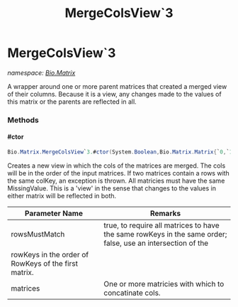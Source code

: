 ﻿---
title: MergeColsView`3
---

# MergeColsView`3
_namespace: [Bio.Matrix](N-Bio.Matrix.html)_

A wrapper around one or more parent matrices that created a merged view of their columns.
 Because it is a view, any changes made to the values of this matrix or the parents are reflected in all.

### Methods

#### #ctor
```csharp
Bio.Matrix.MergeColsView`3.#ctor(System.Boolean,Bio.Matrix.Matrix{`0,`1,`2}[])
```
Creates a new view in which the cols of the matrices are merged. The cols will be in the order
 of the input matrices. If two matrices contain a rows with the same colKey, an exception is thrown. All matricies must have the same
 MissingValue.
 This is a 'view' in the sense that changes to the values in either matrix will be reflected in both.

|Parameter Name|Remarks|
|--------------|-------|
|rowsMustMatch|true, to require all matrices to have the same rowKeys in the same order; false, use an intersection of the
            rowKeys in the order of RowKeys of the first matrix.|
|matrices|One or more matricies with which to concatinate cols.|





